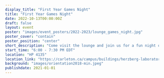 ```yaml
---
display_title: "First Year Games Night"
title: "First Year Games Night"
date: 2022-10-13T00:00:00Z
draft: false
layout: event
poster: "images/event_posters/2022-2023/lounge_games_night.jpg"
poster_cover: "contain"
poster_position: "center"
short_description: "Come visit the lounge and join us for a fun night of board games!"
start_time: "6:00 - 7:30 PM EDT"
location: "HP 4135"
location_link: "https://carleton.ca/campus/buildings/herzberg-laboratories/"
background: "images/orientation2018-min.jpeg"
publishdate: 2021-01-01
---
```

